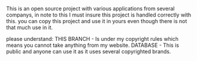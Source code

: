 This is an open source project with various applications from several companys,
in note to this I must insure this project is handled correctly with this.
you can copy this project and use it in yours even though there is not that much use in it.

please understand:
 THIS BRANCH - Is under my copyright rules which means you cannot take anything from my website.
 DATABASE - This is public and anyone can use it as it uses several copyrighted brands.